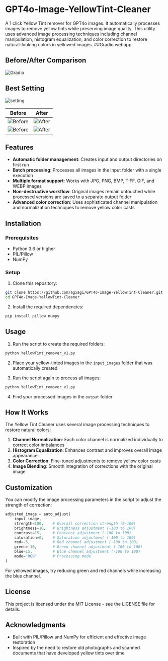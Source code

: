 # GPT4o-Image-YellowTint-Cleaner
A 1 click Yellow Tint remover for GPT4o images.
It automatically processes images to remove yellow tints while preserving image quality. This utility uses advanced image processing techniques including channel manipulation, histogram equalization, and color correction to restore natural-looking colors in yellowed images.
##Gradio webapp

## Before/After Comparison
![Gradio](https://github.com/user-attachments/assets/81713ccb-9f3b-4b85-9d1b-2e1761e2586e)

## Best Setting 
![setting](https://github.com/user-attachments/assets/053dd12d-dd9e-41ee-97d0-9de5c2be7635)


| Before | After |
|--------|--------|
| ![Before](https://github.com/user-attachments/assets/531698d7-eece-476a-a173-38d18ae0a379) | ![After](https://github.com/user-attachments/assets/96642a1c-2668-4d1f-b297-e6208fd1b506) | 
| ![Before](https://github.com/user-attachments/assets/53d1c2b6-c224-4321-8fc6-7651cc615320) | ![After](https://github.com/user-attachments/assets/a33fdae0-6816-4e43-84a4-4775200fa725) |

## Features

- **Automatic folder management**: Creates input and output directories on first run
- **Batch processing**: Processes all images in the input folder with a single execution
- **Multiple format support**: Works with JPG, PNG, BMP, TIFF, GIF, and WEBP images
- **Non-destructive workflow**: Original images remain untouched while processed versions are saved to a separate output folder
- **Advanced color correction**: Uses sophisticated channel manipulation and normalization techniques to remove yellow color casts

## Installation

### Prerequisites

- Python 3.6 or higher
- PIL/Pillow
- NumPy

### Setup

1. Clone this repository:
```bash
git clone https://github.com/agxagi/GPT4o-Image-YellowTint-Cleaner.git
cd GPT4o-Image-YellowTint-Cleaner
```

2. Install the required dependencies:
```bash
pip install pillow numpy
```

## Usage

1. Run the script to create the required folders:
```bash
python YellowTint_remover_v1.py
```

2. Place your yellow-tinted images in the `input_images` folder that was automatically created

3. Run the script again to process all images:
```bash
python YellowTint_remover_v1.py
```

4. Find your processed images in the `output` folder

## How It Works

The Yellow Tint Cleaner uses several image processing techniques to restore natural colors:

1. **Channel Normalization**: Each color channel is normalized individually to correct color imbalances
2. **Histogram Equalization**: Enhances contrast and improves overall image appearance
3. **Color Correction**: Fine-tuned adjustments to remove yellow color casts
4. **Image Blending**: Smooth integration of corrections with the original image

## Customization

You can modify the image processing parameters in the script to adjust the strength of correction:

```python
adjusted_image = auto_adjust(
    input_image,
    strength=100,    # Overall correction strength (0-100)
    brightness=10,   # Brightness adjustment (-100 to 100)
    contrast=15,     # Contrast adjustment (-100 to 100)
    saturation=0,    # Saturation adjustment (-100 to 100)
    red=-5,          # Red channel adjustment (-100 to 100)
    green=-10,       # Green channel adjustment (-100 to 100)
    blue=15,         # Blue channel adjustment (-100 to 100)
    mode='RGB'       # Processing mode
)
```

For yellowed images, try reducing green and red channels while increasing the blue channel.

## License

This project is licensed under the MIT License - see the LICENSE file for details.

## Acknowledgments

- Built with PIL/Pillow and NumPy for efficient and effective image restoration
- Inspired by the need to restore old photographs and scanned documents that have developed yellow tints over time
